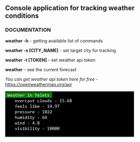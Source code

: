 ## Console application for tracking weather conditions

### DOCUMENTATION

**weather -h** - getting available list of commands

**weather -s [CITY_NAME]** - set target city for tracking

**weather -t [TOKEN]** - set weather api token

**weather** - see the current forecast

_You can get weather api token here for free_ - https://openweathermap.org/api

![screenshot](./screenshots/weather_info.png)
